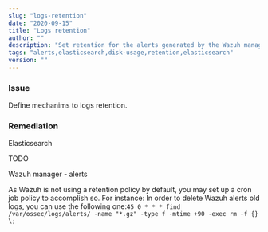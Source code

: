 ```yaml
---
slug: "logs-retention"
date: "2020-09-15"
title: "Logs retention"
author: ""
description: "Set retention for the alerts generated by the Wazuh manager and the data indexed in Elasticsearch"
tags: "alerts,elasticsearch,disk-usage,retention,elasticsearch"
version: ""
---
```


### Issue

Define mechanims to logs retention.

### Remediation

Elasticsearch

TODO

Wazuh manager - alerts

As Wazuh is not using a retention policy by default, you may set up a cron job policy to accomplish so. For instance:
In order to delete Wazuh alerts old logs, you can use the following one:`45 0 * * * find /var/ossec/logs/alerts/ -name "*.gz" -type f -mtime +90 -exec rm -f {} \;`
